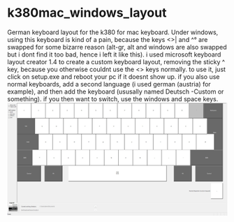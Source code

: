 # k380mac_windows_layout
German keyboard layout for the k380 for mac keyboard. Under windows, using this keyboard is kind of a pain, because the keys <>| and ^° are swapped for some bizarre reason (alt-gr, alt and windows are also swapped but i dont find it too bad, hence i left it like this). 
i used microsoft keyboard layout creator 1.4 to create a custom keyboard layout, removing the sticky ^ key, because you otherwise couldnt use the <> keys normally. 
to use it, just click on setup.exe and reboot your pc if it doesnt show up. if you also use normal keyboards, add a second language (i used german (austria) for example), and then add the keyboard (ususally named Deutsch -Custom or something). 
if you then want to switch, use the windows and space keys.
![alt text](https://raw.githubusercontent.com/SimonBauer-git/k380mac_windows_layout/refs/heads/main/k380mac.jpg)
